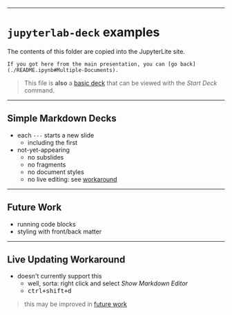 <!-- some comment-->

---

# `jupyterlab-deck` examples

The contents of this folder are copied into the JupyterLite site.

```{hint}
If you got here from the main presentation, you can [go back](./README.ipynb#Multiple-Documents).
```

> This file is **also** a [basic deck](#Simple-Markdown-Decks) that can be viewed with
> the _Start Deck_ command.

---

## Simple Markdown Decks

- each `---` starts a new slide
  - including the first
- not-yet-appearing
  - no subslides
  - no fragments
  - no document styles
  - no live editing: see [workaround](#Live-Updating-Workaround)

---

## Future Work

- running code blocks
- styling with front/back matter

---

## Live Updating Workaround

- doesn't currently support this
  - well, sorta: right click and select _Show Markdown Editor_
  - <kbd>ctrl+shift+d</kbd>

> this may be improved in [future work](#Future-Work)

